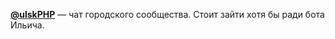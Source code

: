 **[@ulskPHP](https://t.me/ulskphp)** — чат городского сообщества. Стоит зайти хотя бы ради бота Ильича.
